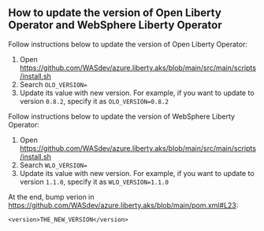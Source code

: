 ## How to update the version of Open Liberty Operator and WebSphere Liberty Operator

Follow instructions below to update the version of Open Liberty Operator:

1. Open https://github.com/WASdev/azure.liberty.aks/blob/main/src/main/scripts/install.sh
1. Search `OLO_VERSION=`
1. Update its value with new version. For example, if you want to update to version `0.8.2`, specify it as `OLO_VERSION=0.8.2`

Follow instructions below to update the version of WebSphere Liberty Operator:

1. Open https://github.com/WASdev/azure.liberty.aks/blob/main/src/main/scripts/install.sh
1. Search `WLO_VERSION=`
1. Update its value with new version. For example, if you want to update to version `1.1.0`, specify it as `WLO_VERSION=1.1.0`

At the end, bump verion in https://github.com/WASdev/azure.liberty.aks/blob/main/pom.xml#L23:

```
<version>THE_NEW_VERSION</version>
```